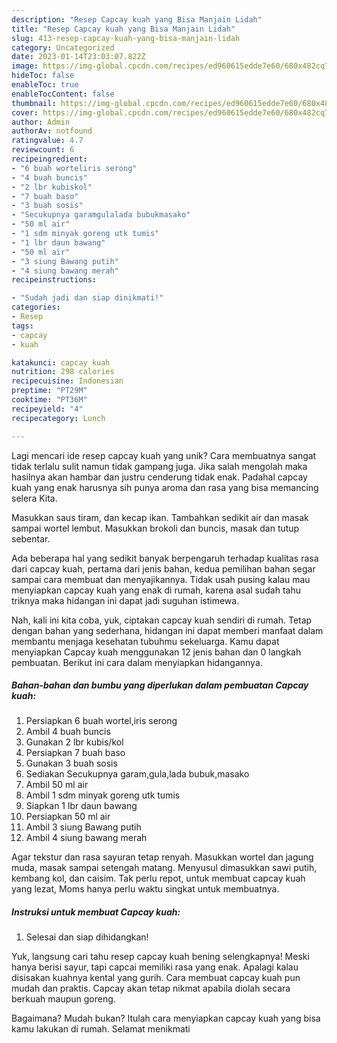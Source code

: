 ```yaml
---
description: "Resep Capcay kuah yang Bisa Manjain Lidah"
title: "Resep Capcay kuah yang Bisa Manjain Lidah"
slug: 413-resep-capcay-kuah-yang-bisa-manjain-lidah
category: Uncategorized
date: 2023-01-14T23:03:07.822Z
image: https://img-global.cpcdn.com/recipes/ed960615edde7e60/680x482cq70/capcay-kuah-foto-resep-utama.jpg
hideToc: false
enableToc: true
enableTocContent: false
thumbnail: https://img-global.cpcdn.com/recipes/ed960615edde7e60/680x482cq70/capcay-kuah-foto-resep-utama.jpg
cover: https://img-global.cpcdn.com/recipes/ed960615edde7e60/680x482cq70/capcay-kuah-foto-resep-utama.jpg
author: Admin
authorAv: notfound
ratingvalue: 4.7
reviewcount: 6
recipeingredient:
- "6 buah worteliris serong"
- "4 buah buncis"
- "2 lbr kubiskol"
- "7 buah baso"
- "3 buah sosis"
- "Secukupnya garamgulalada bubukmasako"
- "50 ml air"
- "1 sdm minyak goreng utk tumis"
- "1 lbr daun bawang"
- "50 ml air"
- "3 siung Bawang putih"
- "4 siung bawang merah"
recipeinstructions:

- "Sudah jadi dan siap dinikmati!"
categories:
- Resep
tags:
- capcay
- kuah

katakunci: capcay kuah 
nutrition: 298 calories
recipecuisine: Indonesian
preptime: "PT29M"
cooktime: "PT36M"
recipeyield: "4"
recipecategory: Lunch

---
```





Lagi mencari ide resep capcay kuah yang unik? Cara membuatnya sangat tidak terlalu sulit namun tidak gampang juga. Jika salah mengolah maka hasilnya akan hambar dan justru cenderung tidak enak. Padahal capcay kuah yang enak harusnya sih punya aroma dan rasa yang bisa memancing selera Kita.





Masukkan saus tiram, dan kecap ikan. Tambahkan sedikit air dan masak sampai wortel lembut. Masukkan brokoli dan buncis, masak dan tutup sebentar.

Ada beberapa hal yang sedikit banyak berpengaruh terhadap kualitas rasa dari capcay kuah, pertama dari jenis bahan, kedua pemilihan bahan segar sampai cara membuat dan menyajikannya. Tidak usah pusing kalau mau menyiapkan capcay kuah yang enak di rumah, karena asal sudah tahu triknya maka hidangan ini dapat jadi suguhan istimewa.






Nah, kali ini kita coba, yuk, ciptakan capcay kuah sendiri di rumah. Tetap dengan bahan yang sederhana, hidangan ini dapat memberi manfaat dalam membantu menjaga kesehatan tubuhmu sekeluarga. Kamu dapat menyiapkan Capcay kuah menggunakan 12 jenis bahan dan 0 langkah pembuatan. Berikut ini cara dalam menyiapkan hidangannya.

<!--inarticleads1-->

##### Bahan-bahan dan bumbu yang diperlukan dalam pembuatan Capcay kuah:

1. Persiapkan 6 buah wortel,iris serong
1. Ambil 4 buah buncis
1. Gunakan 2 lbr kubis/kol
1. Persiapkan 7 buah baso
1. Gunakan 3 buah sosis
1. Sediakan Secukupnya garam,gula,lada bubuk,masako
1. Ambil 50 ml air
1. Ambil 1 sdm minyak goreng utk tumis
1. Siapkan 1 lbr daun bawang
1. Persiapkan 50 ml air
1. Ambil 3 siung Bawang putih
1. Ambil 4 siung bawang merah


Agar tekstur dan rasa sayuran tetap renyah. Masukkan wortel dan jagung muda, masak sampai setengah matang. Menyusul dimasukkan sawi putih, kembang kol, dan caisim. Tak perlu repot, untuk membuat capcay kuah yang lezat, Moms hanya perlu waktu singkat untuk membuatnya. 

<!--inarticleads2-->

##### Instruksi untuk membuat Capcay kuah:


1. Selesai dan siap dihidangkan!

Yuk, langsung cari tahu resep capcay kuah bening selengkapnya! Meski hanya berisi sayur, tapi capcai memiliki rasa yang enak. Apalagi kalau disisakan kuahnya kental yang gurih. Cara membuat capcay kuah pun mudah dan praktis. Capcay akan tetap nikmat apabila diolah secara berkuah maupun goreng. 

Bagaimana? Mudah bukan? Itulah cara menyiapkan capcay kuah yang bisa kamu lakukan di rumah. Selamat menikmati
